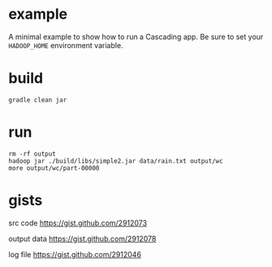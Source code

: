 example
=======
A minimal example to show how to run a Cascading app.
Be sure to set your `HADOOP_HOME` environment variable.

build
=====
    gradle clean jar

run
===
    rm -rf output
    hadoop jar ./build/libs/simple2.jar data/rain.txt output/wc
    more output/wc/part-00000

gists
=====
src code
https://gist.github.com/2912073

output data
https://gist.github.com/2912078

log file
https://gist.github.com/2912046